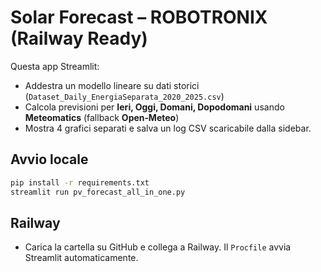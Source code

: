 # Solar Forecast – ROBOTRONIX (Railway Ready)

Questa app Streamlit:
- Addestra un modello lineare su dati storici (`Dataset_Daily_EnergiaSeparata_2020_2025.csv`)
- Calcola previsioni per **Ieri, Oggi, Domani, Dopodomani** usando **Meteomatics** (fallback **Open‑Meteo**)
- Mostra 4 grafici separati e salva un log CSV scaricabile dalla sidebar.

## Avvio locale
```bash
pip install -r requirements.txt
streamlit run pv_forecast_all_in_one.py
```

## Railway
- Carica la cartella su GitHub e collega a Railway. Il `Procfile` avvia Streamlit automaticamente.
